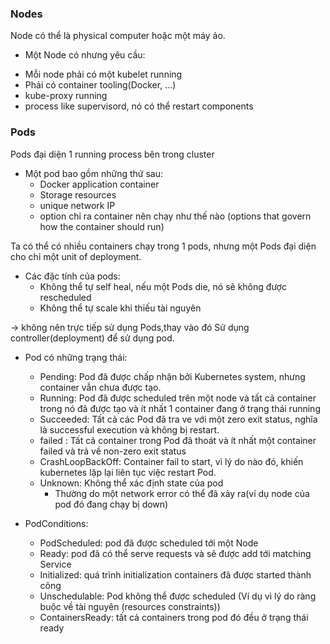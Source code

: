 ### Nodes
Node có thể là physical computer hoặc một máy ảo.
* Một Node có nhưng yêu cầu:
 - Mỗi node phải có một kubelet running
 - Phải có container tooling(Docker, ...)
 - kube-proxy running
 - process like supervisord, nó có thể restart components

 ### Pods

 Pods đại diện 1 running process bên trong cluster

* Một pod bao gồm những thứ sau:
   - Docker application container
   - Storage resources
   - unique network IP
   - option chỉ ra container nên chạy như thế nào (options that govern how the container should run)

 Ta có thể có nhiều containers chạy trong 1 pods, nhưng một Pods đại diện cho chỉ một unit of deployment.

* Các đặc tính của pods:
   - Không thể tự self heal, nếu một Pods die, nó sẽ không được rescheduled
   - Không thể tự scale khi thiếu tài nguyên

 -> không nên trực tiếp sử dụng Pods,thay vào đó Sử dụng controller(deployment) để sử dụng pod.


* Pod có những trạng thái:
  - Pending: Pod đã được chấp nhận bởi Kubernetes system, nhưng container vẫn chưa được tạo.
  - Running: Pod đã được scheduled trên một node và tất cả container trong nó đã được tạo và ít nhất 1 container đang ở trạng thái running
  - Succeeded: Tất cả các Pod đã tra ve với một zero exit status, nghĩa là successful execution và không bị restart.
  - failed : Tất cả container trong Pod đã thoát và ít nhất một container failed và trả về non-zero exit status
  - CrashLoopBackOff: Container fail to start, vì lý do nào đó, khiến kubernetes lặp lại liên tục việc restart Pod.
  - Unknown: Không thể xác định state của pod
    - Thường do một network error có thể đã xảy ra(ví dụ node của pod đó đang chạy bị down)


* PodConditions:
  - PodScheduled: pod đã được scheduled tới một Node
  - Ready: pod đã có thể serve requests và sẽ được add tới matching Service
  - Initialized: quá trình initialization containers đã được started thành công
  - Unschedulable: Pod không thể được scheduled (Ví dụ vì lý do ràng buộc về tài nguyên (resources constraints))
  - ContainersReady: tất cả containers trong pod đó đều ở trạng thái ready
